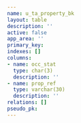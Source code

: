 ```yaml
---
name: u_ta_property_bk
layout: table
description: ''
active: false
app_area: ''
primary_key: 
indexes: []
columns:
- name: occ_stat
  type: char(3)
  description: ''
- name: prop_ref
  type: varchar(30)
  description: ''
relations: []
pseudo_pk: 
---
```


